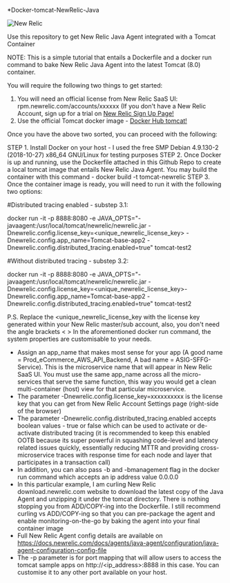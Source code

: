 *Docker-tomcat-NewRelic-Java

![New Relic](https://pbs.twimg.com/profile_images/925780787122782209/n777ei4f_400x400.jpg)


Use this repository to get New Relic Java Agent integrated with a Tomcat Container

NOTE: This is a simple tutorial that entails a Dockerfile and a docker run command to bake New Relic Java Agent into the latest Tomcat (8.0) container.

You will require the following two things to get started:
1. You will need an official license from New Relic SaaS UI: rpm.newrelic.com/accounts/xxxxxx (If you don't have a New Relic Account, sign up for a trial on [New Relic Sign Up Page!](https://newrelic.com/signup) 
2. Use the official Tomcat docker image - [Docker Hub tomcat!](https://hub.docker.com/_/tomcat/)

Once you have the above two sorted, you can proceed with the following:

STEP 1. Install Docker on your host - I used the free SMP Debian 4.9.130-2 (2018-10-27) x86_64 GNU/Linux for testing purposes
STEP 2. Once Docker is up and running, use the Dockerfile attached in this Github Repo to create a local tomcat image that entails New Relic Java Agent. You may build the container with this command - docker build -t tomcat-newrelic
STEP 3. Once the container image is ready, you will need to run it with the following two options:

#Distributed tracing enabled - substep 3.1:

docker run -it -p 8888:8080 -e JAVA_OPTS="-javaagent:/usr/local/tomcat/newrelic/newrelic.jar -Dnewrelic.config.license_key=<unique_newrelic_license_key> -Dnewrelic.config.app_name=Tomcat-base-app2 -Dnewrelic.config.distributed_tracing.enabled=true" tomcat-test2

#Without distributed tracing - substep 3.2: 

docker run -it -p 8888:8080 -e JAVA_OPTS="-javaagent:/usr/local/tomcat/newrelic/newrelic.jar -Dnewrelic.config.license_key=<unique_newrelic_license_key>-Dnewrelic.config.app_name=Tomcat-base-app2 -Dnewrelic.config.distributed_tracing.enabled=true" tomcat-test2

P.S. 
Replace the <unique_newrelic_license_key with the license key generated within your New Relic master/sub account, also, you don't need the angle brackets < >
In the aforementioned docker run command, the system properties are customisable to your needs. 

- Assign an app_name that makes most sense for your app (A good name = Prod_eCommerce_AWS_API_Backend, A bad name = ASIG-SFFG-Service). This is the microservice name that will appear in New Relic SaaS UI. You must use the same app_name across all the micro-services that serve the same function, this way you would get a clean multi-container (host) view for that particular microservice. 
- The parameter -Dnewrelic.config.license_key=xxxxxxxxxx is the license key that you can get from New Relic Account Settings page (right-side of the browser) 
- The parameter -Dnewrelic.config.distributed_tracing.enabled accepts boolean values - true or false which can be used to activate or de-activate distributed tracing (it is recommended to keep this enabled OOTB because its super powerful in squashing code-level and latency related issues quickly, essentially reducing MTTR and providing cross-microservice traces with response time for each node and layer that participates in a transaction call)
- In addition, you can also pass -b and -bmanagement flag in the docker run command which accepts an ip address value 0.0.0.0
- In this particular example, I am curling New Relic download.newrelic.com website to download the latest copy of the Java Agent and unzipping it under the tomcat directory. There is nothing stopping you from ADD/COPY-ing into the Dockerfile. I still recommend curling vs ADD/COPY-ing so that you can pre-package the agent and enable monitoring-on-the-go by baking the agent into your final container image
- Full New Relic Agent config details are available on https://docs.newrelic.com/docs/agents/java-agent/configuration/java-agent-configuration-config-file
- The -p parameter is for port mapping that will allow users to access the tomcat sample apps on http://<ip_address>:8888 in this case. You can customise it to any other port available on your host. 
